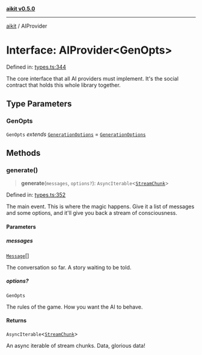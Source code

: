 [**aikit v0.5.0**](../README.md)

---

[aikit](../README.md) / AIProvider

# Interface: AIProvider\<GenOpts\>

Defined in: [types.ts:344](https://github.com/chinmaymk/aikit/blob/main/src/types.ts#L344)

The core interface that all AI providers must implement.
It's the social contract that holds this whole library together.

## Type Parameters

### GenOpts

`GenOpts` _extends_ [`GenerationOptions`](GenerationOptions.md) = [`GenerationOptions`](GenerationOptions.md)

## Methods

### generate()

> **generate**(`messages`, `options?`): `AsyncIterable`\<[`StreamChunk`](StreamChunk.md)\>

Defined in: [types.ts:352](https://github.com/chinmaymk/aikit/blob/main/src/types.ts#L352)

The main event. This is where the magic happens.
Give it a list of messages and some options, and it'll give you back a stream of consciousness.

#### Parameters

##### messages

[`Message`](Message.md)[]

The conversation so far. A story waiting to be told.

##### options?

`GenOpts`

The rules of the game. How you want the AI to behave.

#### Returns

`AsyncIterable`\<[`StreamChunk`](StreamChunk.md)\>

An async iterable of stream chunks. Data, glorious data!
